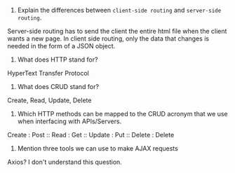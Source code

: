 1.  Explain the differences between `client-side routing` and `server-side routing`.

Server-side routing has to send the client the entire html file when the client wants a new page.  In client side routing, only the data that changes is needed in the form
of a JSON object.

1.  What does HTTP stand for?

HyperText Transfer Protocol

1.  What does CRUD stand for?

Create, Read, Update, Delete

1.  Which HTTP methods can be mapped to the CRUD acronym that we use when interfacing with APIs/Servers.

Create : Post :: Read : Get :: Update : Put :: Delete : Delete

1.  Mention three tools we can use to make AJAX requests

Axios?  I don't understand this question.

